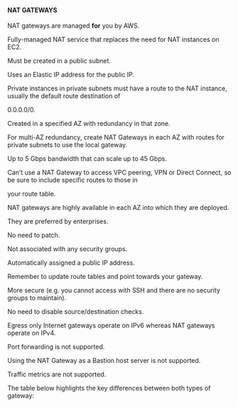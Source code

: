 #### NAT GATEWAYS

NAT gateways are managed **for** you by AWS.

Fully-managed NAT service that replaces the need for NAT instances on EC2.

Must be created in a public subnet.

Uses an Elastic IP address for the public IP.

Private instances in private subnets must have a route to the NAT instance,
usually the default route destination of

0.0.0.0/0.

Created in a specified AZ with redundancy in that zone.

For multi-AZ redundancy, create NAT Gateways in each AZ with routes for private
subnets to use the local gateway.

Up to 5 Gbps bandwidth that can scale up to 45 Gbps.

Can’t use a NAT Gateway to access VPC peering, VPN or Direct Connect, so be sure
to include specific routes to those in

your route table.

NAT gateways are highly available in each AZ into which they are deployed.

They are preferred by enterprises.

No need to patch.

Not associated with any security groups.

Automatically assigned a public IP address.

Remember to update route tables and point towards your gateway.

More secure (e.g. you cannot access with SSH and there are no security groups to
maintain).

No need to disable source/destination checks.

Egress only Internet gateways operate on IPv6 whereas NAT gateways operate on
IPv4.

Port forwarding is not supported.

Using the NAT Gateway as a Bastion host server is not supported.

Traffic metrics are not supported.

The table below highlights the key differences between both types of gateway:

